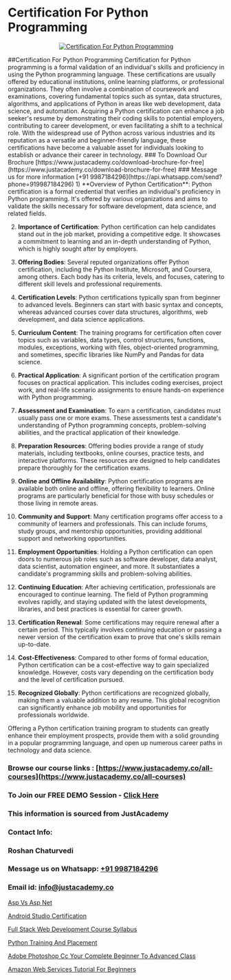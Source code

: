 # Certification For Python Programming

<p align="center">
  <a href="https://justacademy.co/course-detail/python-training">
    <img src="https://justacademy.co/storage2/course_image/1709713400_course_image.webp" alt="Certification For Python Programming">
  </a>
</p>
##Certification For Python Programming
Certification for Python programming is a formal validation of an individual's skills and proficiency in using the Python programming language. These certifications are usually offered by educational institutions, online learning platforms, or professional organizations. They often involve a combination of coursework and examinations, covering fundamental topics such as syntax, data structures, algorithms, and applications of Python in areas like web development, data science, and automation. Acquiring a Python certification can enhance a job seeker's resume by demonstrating their coding skills to potential employers, contributing to career development, or even facilitating a shift to a technical role. With the widespread use of Python across various industries and its reputation as a versatile and beginner-friendly language, these certifications have become a valuable asset for individuals looking to establish or advance their career in technology.
### To Download Our Brochure [https://www.justacademy.co/download-brochure-for-free](https://www.justacademy.co/download-brochure-for-free)
### Message us for more information [+91 9987184296](https://api.whatsapp.com/send?phone=919987184296)
1) **Overview of Python Certification**: Python certification is a formal credential that verifies an individual's proficiency in Python programming. It's offered by various organizations and aims to validate the skills necessary for software development, data science, and related fields.

2) **Importance of Certification**: Python certification can help candidates stand out in the job market, providing a competitive edge. It showcases a commitment to learning and an in-depth understanding of Python, which is highly sought after by employers.

3) **Offering Bodies**: Several reputed organizations offer Python certification, including the Python Institute, Microsoft, and Coursera, among others. Each body has its criteria, levels, and focuses, catering to different skill levels and professional requirements.

4) **Certification Levels**: Python certifications typically span from beginner to advanced levels. Beginners can start with basic syntax and concepts, whereas advanced courses cover data structures, algorithms, web development, and data science applications.

5) **Curriculum Content**: The training programs for certification often cover topics such as variables, data types, control structures, functions, modules, exceptions, working with files, object-oriented programming, and sometimes, specific libraries like NumPy and Pandas for data science.

6) **Practical Application**: A significant portion of the certification program focuses on practical application. This includes coding exercises, project work, and real-life scenario assignments to ensure hands-on experience with Python programming.

7) **Assessment and Examination**: To earn a certification, candidates must usually pass one or more exams. These assessments test a candidate's understanding of Python programming concepts, problem-solving abilities, and the practical application of their knowledge.

8) **Preparation Resources**: Offering bodies provide a range of study materials, including textbooks, online courses, practice tests, and interactive platforms. These resources are designed to help candidates prepare thoroughly for the certification exams.

9) **Online and Offline Availability**: Python certification programs are available both online and offline, offering flexibility to learners. Online programs are particularly beneficial for those with busy schedules or those living in remote areas.

10) **Community and Support**: Many certification programs offer access to a community of learners and professionals. This can include forums, study groups, and mentorship opportunities, providing additional support and networking opportunities.

11) **Employment Opportunities**: Holding a Python certification can open doors to numerous job roles such as software developer, data analyst, data scientist, automation engineer, and more. It substantiates a candidate's programming skills and problem-solving abilities.

12) **Continuing Education**: After achieving certification, professionals are encouraged to continue learning. The field of Python programming evolves rapidly, and staying updated with the latest developments, libraries, and best practices is essential for career growth.

13) **Certification Renewal**: Some certifications may require renewal after a certain period. This typically involves continuing education or passing a newer version of the certification exam to prove that one's skills remain up-to-date.

14) **Cost-Effectiveness**: Compared to other forms of formal education, Python certification can be a cost-effective way to gain specialized knowledge. However, costs vary depending on the certification body and the level of certification pursued.

15) **Recognized Globally**: Python certifications are recognized globally, making them a valuable addition to any resume. This global recognition can significantly enhance job mobility and opportunities for professionals worldwide.

Offering a Python certification training program to students can greatly enhance their employment prospects, provide them with a solid grounding in a popular programming language, and open up numerous career paths in technology and data science.

### Browse our course links : [https://www.justacademy.co/all-courses](https://www.justacademy.co/all-courses) 
### To Join our FREE DEMO Session - [Click Here](https://www.justacademy.co/register-for-course-demo)


### This information is sourced from JustAcademy
### Contact Info:
### Roshan Chaturvedi
### Message us on Whatsapp: [+91 9987184296](https://api.whatsapp.com/send?phone=919987184296)
### Email id: [info@justacademy.co](mailto:info@justacademy.co)
                
[Asp Vs Asp Net](https://www.linkedin.com/pulse/asp-vs-net-justacademy-chicago-sahpf?trackingId=BjdpL47iojmdfcg3EmUjTw%3D%3D&lipi=urn%3Ali%3Apage%3Ad_flagship3_company_admin%3BXfdKLa%2BZRG%2B541nAJnPQxg%3D%3D)

[Android Studio Certification](https://www.linkedin.com/pulse/android-studio-certification-justacademy-bay-area-itpdf/)

[Full Stack Web Development Course Syllabus](https://medium.com/@shivamja27/full-stack-web-development-course-syllabus-2501130853da)

[Python Training And Placement](https://medium.com/@shivamja27/python-training-and-placement-5a4f837e92ad)

[Adobe Photoshop Cc Your Complete Beginner To Advanced Class](https://justacademyin.github.io/justacademy/adobe-photoshop-cc-your-complete-beginner-to-advanced-class)

[Amazon Web Services Tutorial For Beginners](https://justacademyin.github.io/justacademy/amazon-web-services-tutorial-for-beginners)

